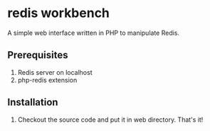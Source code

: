 # redis workbench
A simple web interface written in PHP to manipulate Redis.

## Prerequisites
 1. Redis server on localhost
 1. php-redis extension

## Installation
 1. Checkout the source code and put it in web directory. That's it!
